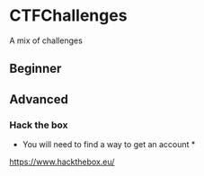 # CTFChallenges
A mix of challenges

## Beginner

## Advanced 

### Hack the box

* You will need to find a way to get an account *

https://www.hackthebox.eu/

